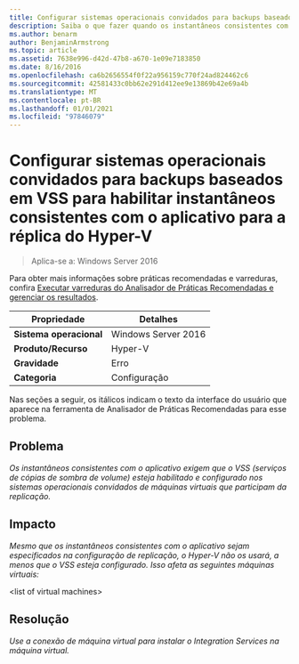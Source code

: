 ```yaml
---
title: Configurar sistemas operacionais convidados para backups baseados em VSS para habilitar instantâneos consistentes com o aplicativo para a réplica do Hyper-V
description: Saiba o que fazer quando os instantâneos consistentes com o aplicativo exigem que o VSS (serviços de cópias de sombra de volume) esteja habilitado e configurado nos sistemas operacionais convidados de máquinas virtuais que participam da replicação.
ms.author: benarm
author: BenjaminArmstrong
ms.topic: article
ms.assetid: 7638e996-d42d-47b8-a670-1e09e7183850
ms.date: 8/16/2016
ms.openlocfilehash: ca6b2656554f0f22a956159c770f24ad824462c6
ms.sourcegitcommit: 42581433c0bb62e291d412ee9e13869b42e69a4b
ms.translationtype: MT
ms.contentlocale: pt-BR
ms.lasthandoff: 01/01/2021
ms.locfileid: "97846079"
---
```

# <a name="configure-guest-operating-systems-for-vss-based-backups-to-enable-application-consistent-snapshots-for-hyper-v-replica"></a>Configurar sistemas operacionais convidados para backups baseados em VSS para habilitar instantâneos consistentes com o aplicativo para a réplica do Hyper-V

>Aplica-se a: Windows Server 2016

Para obter mais informações sobre práticas recomendadas e varreduras, confira [Executar varreduras do Analisador de Práticas Recomendadas e gerenciar os resultados](https://go.microsoft.com/fwlink/p/?LinkID=223177).

|Propriedade|Detalhes|
|-|-|
|**Sistema operacional**|Windows Server 2016|
|**Produto/Recurso**|Hyper-V|
|**Gravidade**|Erro|
|**Categoria**|Configuração|

Nas seções a seguir, os itálicos indicam o texto da interface do usuário que aparece na ferramenta de Analisador de Práticas Recomendadas para esse problema.

## <a name="issue"></a>Problema
*Os instantâneos consistentes com o aplicativo exigem que o VSS (serviços de cópias de sombra de volume) esteja habilitado e configurado nos sistemas operacionais convidados de máquinas virtuais que participam da replicação.*

## <a name="impact"></a>Impacto
*Mesmo que os instantâneos consistentes com o aplicativo sejam especificados na configuração de replicação, o Hyper-V não os usará, a menos que o VSS esteja configurado. Isso afeta as seguintes máquinas virtuais:*

\<list of virtual machines>

## <a name="resolution"></a>Resolução
*Use a conexão de máquina virtual para instalar o Integration Services na máquina virtual.*




